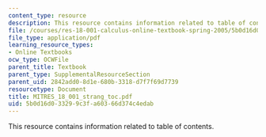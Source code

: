 ```yaml
---
content_type: resource
description: This resource contains information related to table of contents.
file: /courses/res-18-001-calculus-online-textbook-spring-2005/5b0d16d033299c3fa60366d374c4edab_MITRES_18_001_strang_toc.pdf
file_type: application/pdf
learning_resource_types:
- Online Textbooks
ocw_type: OCWFile
parent_title: Textbook
parent_type: SupplementalResourceSection
parent_uid: 2842add0-8d1e-680b-3318-d7f7f69d7739
resourcetype: Document
title: MITRES_18_001_strang_toc.pdf
uid: 5b0d16d0-3329-9c3f-a603-66d374c4edab
---
```

This resource contains information related to table of contents.


